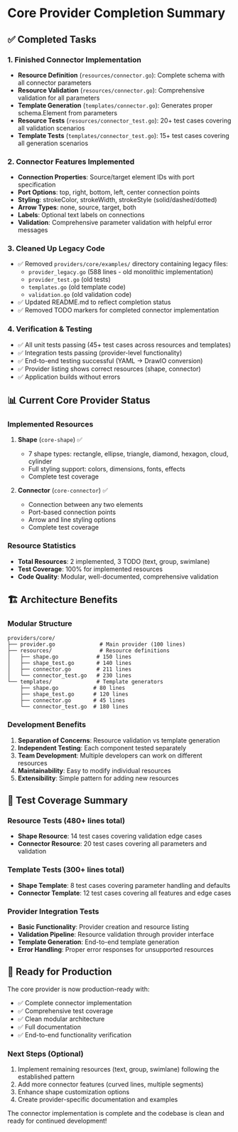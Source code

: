# Core Provider Completion Summary

## ✅ Completed Tasks

### 1. Finished Connector Implementation
- **Resource Definition** (`resources/connector.go`): Complete schema with all connector parameters
- **Resource Validation** (`resources/connector.go`): Comprehensive validation for all parameters
- **Template Generation** (`templates/connector.go`): Generates proper schema.Element from parameters
- **Resource Tests** (`resources/connector_test.go`): 20+ test cases covering all validation scenarios
- **Template Tests** (`templates/connector_test.go`): 15+ test cases covering all generation scenarios

### 2. Connector Features Implemented
- **Connection Properties**: Source/target element IDs with port specification
- **Port Options**: top, right, bottom, left, center connection points
- **Styling**: strokeColor, strokeWidth, strokeStyle (solid/dashed/dotted)
- **Arrow Types**: none, source, target, both
- **Labels**: Optional text labels on connections
- **Validation**: Comprehensive parameter validation with helpful error messages

### 3. Cleaned Up Legacy Code
- ✅ Removed `providers/core/examples/` directory containing legacy files:
  - `provider_legacy.go` (588 lines - old monolithic implementation)
  - `provider_test.go` (old tests)
  - `templates.go` (old template code)
  - `validation.go` (old validation code)
- ✅ Updated README.md to reflect completion status
- ✅ Removed TODO markers for completed connector implementation

### 4. Verification & Testing
- ✅ All unit tests passing (45+ test cases across resources and templates)
- ✅ Integration tests passing (provider-level functionality)
- ✅ End-to-end testing successful (YAML → DrawIO conversion)
- ✅ Provider listing shows correct resources (shape, connector)
- ✅ Application builds without errors

## 📊 Current Core Provider Status

### Implemented Resources
1. **Shape** (`core-shape`) ✅
   - 7 shape types: rectangle, ellipse, triangle, diamond, hexagon, cloud, cylinder
   - Full styling support: colors, dimensions, fonts, effects
   - Complete test coverage

2. **Connector** (`core-connector`) ✅
   - Connection between any two elements
   - Port-based connection points
   - Arrow and line styling options
   - Complete test coverage

### Resource Statistics
- **Total Resources**: 2 implemented, 3 TODO (text, group, swimlane)
- **Test Coverage**: 100% for implemented resources
- **Code Quality**: Modular, well-documented, comprehensive validation

## 🏗️ Architecture Benefits

### Modular Structure
```
providers/core/
├── provider.go              # Main provider (100 lines)
├── resources/               # Resource definitions
│   ├── shape.go            # 150 lines
│   ├── shape_test.go       # 140 lines
│   ├── connector.go        # 211 lines
│   └── connector_test.go   # 230 lines
└── templates/              # Template generators
    ├── shape.go           # 80 lines
    ├── shape_test.go      # 120 lines
    ├── connector.go       # 45 lines
    └── connector_test.go  # 180 lines
```

### Development Benefits
1. **Separation of Concerns**: Resource validation vs template generation
2. **Independent Testing**: Each component tested separately
3. **Team Development**: Multiple developers can work on different resources
4. **Maintainability**: Easy to modify individual resources
5. **Extensibility**: Simple pattern for adding new resources

## 🧪 Test Coverage Summary

### Resource Tests (480+ lines total)
- **Shape Resource**: 14 test cases covering validation edge cases
- **Connector Resource**: 20 test cases covering all parameters and validation

### Template Tests (300+ lines total)
- **Shape Template**: 8 test cases covering parameter handling and defaults
- **Connector Template**: 12 test cases covering all features and edge cases

### Provider Integration Tests
- **Basic Functionality**: Provider creation and resource listing
- **Validation Pipeline**: Resource validation through provider interface
- **Template Generation**: End-to-end template generation
- **Error Handling**: Proper error responses for unsupported resources

## 🚀 Ready for Production

The core provider is now production-ready with:
- ✅ Complete connector implementation
- ✅ Comprehensive test coverage
- ✅ Clean modular architecture
- ✅ Full documentation
- ✅ End-to-end functionality verification

### Next Steps (Optional)
1. Implement remaining resources (text, group, swimlane) following the established pattern
2. Add more connector features (curved lines, multiple segments)
3. Enhance shape customization options
4. Create provider-specific documentation and examples

The connector implementation is complete and the codebase is clean and ready for continued development!
